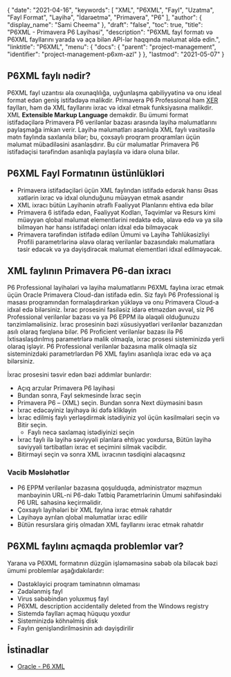 {
  "date": "2021-04-16",
  "keywords": [
"XML",
"P6XML",
"Fayl",
"Uzatma",
"Fayl Format",
"Layihə",
"İdarəetmə",
"Primavera",
"P6"
],
  "author": {
    "display_name": "Sami Cheema"
},
  "draft": "false",
  "toc": true,
  "title": "P6XML - Primavera P6 Layihəsi",
  "description": "P6XML fayl formatı və P6XML fayllarını yarada və aça bilən API-lər haqqında məlumat əldə edin.",
  "linktitle": "P6XML",
  "menu": {
    "docs": {
      "parent": "project-management",
      "identifier": "project-management-p6xm-azl"
}
},
  "lastmod": "2021-05-07"
}

## P6XML faylı nədir? ##

P6XML fayl uzantısı əla oxunaqlılığa, uyğunlaşma qabiliyyətinə və onu ideal format edən geniş istifadəyə malikdir. Primavera P6 Professional həm [XER](/project-management/xer/) faylları, həm də XML fayllarını ixrac və idxal etmək funksiyasına malikdir. XML **Extensible Markup Language** deməkdir. Bu ümumi format istifadəçilərə Primavera P6 verilənlər bazası arasında layihə məlumatlarını paylaşmağa imkan verir. Layihə məlumatları asanlıqla XML faylı vasitəsilə mətn faylında saxlanıla bilər; bu, çoxsaylı proqram proqramları üçün məlumat mübadiləsini asanlaşdırır. Bu cür məlumatlar Primavera P6 istifadəçisi tərəfindən asanlıqla paylaşıla və idarə oluna bilər.

## P6XML Fayl Formatının üstünlükləri ##

* Primavera istifadəçiləri üçün XML faylından istifadə edərək hansı Əsas xətlərin ixrac və idxal olunduğunu müəyyən etmək asandır
* XML ixracı bütün Layihənin ətraflı Fəaliyyət Planlarını ehtiva edə bilər
* Primavera 6 istifadə edən, Fəaliyyət Kodları, Təqvimlər və Resurs kimi müəyyən qlobal məlumat elementlərini redaktə edə, əlavə edə və ya silə bilməyən hər hansı istifadəçi onları idxal edə bilməyəcək
* Primavera tərəfindən istifadə edilən Ümumi və Layihə Təhlükəsizliyi Profili parametrlərinə əlavə olaraq verilənlər bazasındakı məlumatlara təsir edəcək və ya dəyişdirəcək məlumat elementləri idxal edilməyəcək.

## XML faylının Primavera P6-dan ixracı ##

P6 Professional layihələri və layihə məlumatlarını P6XML faylına ixrac etmək üçün Oracle Primavera Cloud-dan istifadə edin. Siz faylı P6 Professional iş masası proqramından formalaşdırarkən yükləyə və onu Primavera Cloud-a idxal edə bilərsiniz. İxrac prosesini fasiləsiz idarə etməzdən əvvəl, siz P6 Professional verilənlər bazası və ya P6 EPPM ilə əlaqəli olduğunuzu tənzimləməlisiniz. İxrac prosesinin bəzi xüsusiyyətləri verilənlər bazanızdan asılı olaraq fərqlənə bilər. P6 Proficient verilənlər bazası ilə P6 İxtisaslaşdırılmış parametrlərə malik olmaqla, ixrac prosesi sisteminizdə yerli olaraq işləyir. P6 Professional verilənlər bazasına malik olmaqla siz sisteminizdəki parametrlərdən P6 XML faylını asanlıqla ixrac edə və aça bilərsiniz.

İxrac prosesini təsvir edən bəzi addımlar bunlardır:

  *  Açıq arzular Primavera P6 layihəsi
* Bundan sonra, Fayl sekmesinde İxrac seçin
* Primavera P6 – (XML) seçin. Bundan sonra Next düyməsini basın
* İxrac edəcəyiniz layihəyə iki dəfə klikləyin
* İxrac edilmiş faylı yerləşdirmək istədiyiniz yol üçün kəsilmələri seçin və Bitir seçin.
  *  Faylı necə saxlamaq istədiyinizi seçin
* İxrac faylı ilə layihə səviyyəli planlara ehtiyac yoxdursa, Bütün layihə səviyyəli tərtibatları ixrac et seçimini silmək vacibdir.
* Bitirməyi seçin və sonra XML ixracının təsdiqini alacaqsınız

### Vacib Məsləhətlər ###

* P6 EPPM verilənlər bazasına qoşulduqda, administrator məzmun mənbəyinin URL-ni P6-dakı Tətbiq Parametrlərinin Ümumi səhifəsindəki P6 URL sahəsinə keçirməlidir.
* Çoxsaylı layihələri bir XML faylına ixrac etmək rahatdır
* Layihəyə ayrılan qlobal məlumatlar ixrac edilir
* Bütün resurslara giriş olmadan XML fayllarını ixrac etmək rahatdır

## P6XML faylını açmaqda problemlər var? ##

Yarana və P6XML formatının düzgün işləməməsinə səbəb ola biləcək bəzi ümumi problemlər aşağıdakılardır:

 *   Dəstəkləyici proqram təminatının olmaması
 *   Zədələnmiş fayl
 *   Virus səbəbindən yoluxmuş fayl
 *   P6XML description accidentally deleted from the Windows registry
 *   Sistemdə faylları açmaq hüququ yoxdur
 *   Sisteminizdə köhnəlmiş disk
 *   Faylın genişləndirilməsinin adı dəyişdirilir

## İstinadlar ##

* [Oracle - P6 XML](https://docs.oracle.com/cd/E80480_01/English/admin/p6_import_guide/index.html)

